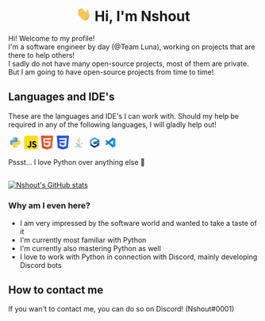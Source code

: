 <h1 align="center"><img src="https://raw.githubusercontent.com/ABSphreak/ABSphreak/master/gifs/Hi.gif" width="30px"> Hi, I'm Nshout</h1>

Hi! Welcome to my profile!<br>
I'm a software engineer by day (@Team Luna), working on projects that are there to help others!<br>
I sadly do not have many open-source projects, most of them are private. But I am going to have open-source projects from time to time!

## Languages and IDE's
These are the languages and IDE's I can work with. Should my help be required in any of the following languages, I will gladly help out!
<p align="left">
  <img height="28" width="28" src="https://raw.githubusercontent.com/edent/SuperTinyIcons/master/images/svg/python.svg" />
  <img height="28" width="28" src="https://raw.githubusercontent.com/edent/SuperTinyIcons/master/images/svg/javascript.svg" />
  <img height="28" width="28" src="https://raw.githubusercontent.com/edent/SuperTinyIcons/master/images/svg/html5.svg" />
  <img height="28" width="28" src="https://raw.githubusercontent.com/edent/SuperTinyIcons/master/images/svg/css3.svg" />
  <img height="28" width="28" src="https://raw.githubusercontent.com/edent/SuperTinyIcons/master/images/svg/java.svg" />
  <img height="28" width="28" src="https://raw.githubusercontent.com/edent/SuperTinyIcons/master/images/svg/cplusplus.svg" />
  <img height="28" width="28" src="https://raw.githubusercontent.com/edent/SuperTinyIcons/master/images/svg/visualstudiocode.svg" />
</p>
Pssst... I love Python over anything else 👀

##
[![Nshout's GitHub stats](https://github-readme-stats.vercel.app/api?username=nshout&show_icons=true&theme=tokyonight)](https://github.com/anuraghazra/github-readme-stats)

### Why am I even here?
- I am very impressed by the software world and wanted to take a taste of it
- I'm currently most familiar with Python
- I'm currently also mastering Python as well
- I love to work with Python in connection with Discord, mainly developing Discord bots

## How to contact me
If you wan't to contact me, you can do so on Discord! (Nshout#0001)
